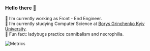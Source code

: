 ### Hello there 🦥 

 🔭 I’m currently working as Front - End Engineer.\
 🌱 I’m currently studying Computer Science at [Borys Grinchenko Kyiv University](https://partner.kubg.edu.ua/).\
 🐞 Fun fact: ladybugs practice cannibalism and necrophilia.
<!--
**marquisDecarabia/marquisDecarabia** is a ✨ _special_ ✨ repository because its `README.md` (this file) appears on your GitHub profile.

Here are some ideas to get you started:

- 👯 I’m looking to collaborate on ...
- 🤔 I’m looking for help with ...
- 💬 Ask me about ...
- 📫 How to reach me: ...
- 😄 Pronouns: ...
-->

![Metrics](https://metrics.lecoq.io/?template=classic&base.repositories=0&fortune=1&music=1&base=header%2C%20activity%2C%20community%2C%20repositories%2C%20metadata&base.indepth=false&base.hireable=false&base.skip=false&music=false&music.provider=spotify&music.user=g2np5ityc9ljxvlosoceaolrd&music.mode=top&music.limit=4&music.played.at=false&music.time.range=short&music.top.type=tracks&fortune=false&config.timezone=Asia%2FTbilisi)
